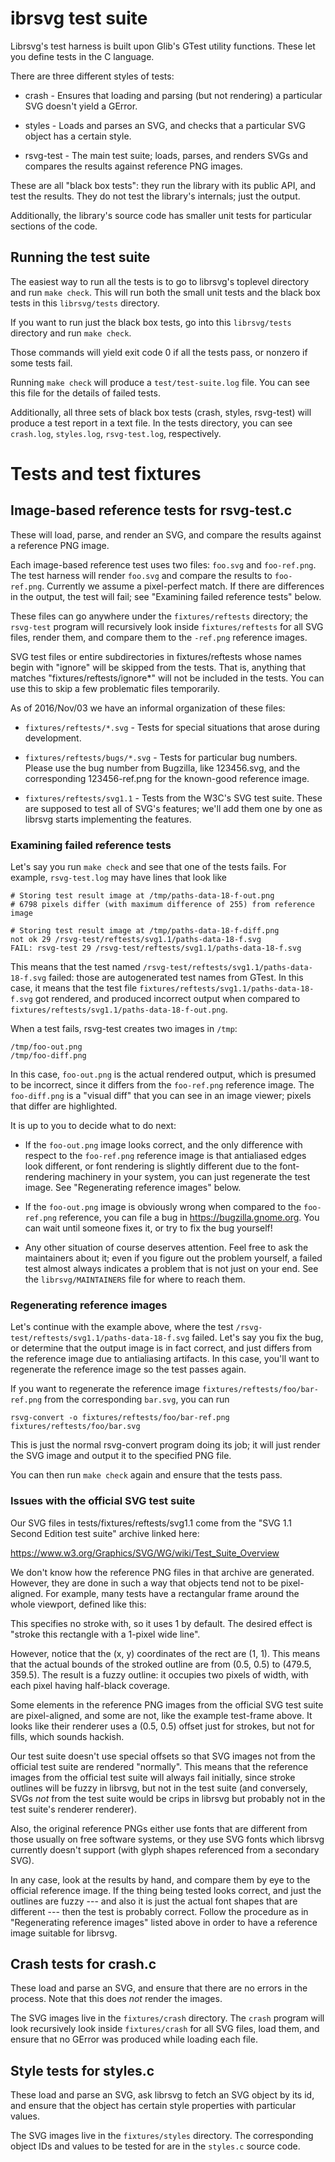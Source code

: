 ibrsvg test suite
==================

Librsvg's test harness is built upon Glib's GTest utility functions.
These let you define tests in the C language.

There are three different styles of tests:

* crash - Ensures that loading and parsing (but not rendering) a
  particular SVG doesn't yield a GError.

* styles - Loads and parses an SVG, and checks that a particular SVG
  object has a certain style.

* rsvg-test - The main test suite; loads, parses, and renders SVGs and
  compares the results against reference PNG images.

These are all "black box tests": they run the library with its public
API, and test the results.  They do not test the library's internals;
just the output.

Additionally, the library's source code has smaller unit tests for
particular sections of the code.


Running the test suite
----------------------

The easiest way to run all the tests is to go to librsvg's toplevel
directory and run `make check`.  This will run both the small unit
tests and the black box tests in this `librsvg/tests` directory.

If you want to run just the black box tests, go into this
`librsvg/tests` directory and run `make check`.

Those commands will yield exit code 0 if all the tests pass, or
nonzero if some tests fail.

Running `make check` will produce a `test/test-suite.log` file.  You can
see this file for the details of failed tests.

Additionally, all three sets of black box tests (crash, styles,
rsvg-test) will produce a test report in a text file.  In the tests
directory, you can see `crash.log`, `styles.log`, `rsvg-test.log`,
respectively.


# Tests and test fixtures

## Image-based reference tests for rsvg-test.c

These will load, parse, and render an SVG, and compare the results
against a reference PNG image.

Each image-based reference test uses two files: `foo.svg` and
`foo-ref.png`.  The test harness will render `foo.svg` and compare the
results to `foo-ref.png`.  Currently we assume a pixel-perfect match.
If there are differences in the output, the test will fail; see
"Examining failed reference tests" below.

These files can go anywhere under the `fixtures/reftests`
directory; the `rsvg-test` program will recursively look inside
`fixtures/reftests` for all SVG files, render them, and compare them to
the `-ref.png` reference images.

SVG test files or entire subdirectories in fixtures/reftests whose
names begin with "ignore" will be skipped from the tests.  That is,
anything that matches "fixtures/reftests/ignore*" will not be included
in the tests.  You can use this to skip a few problematic files
temporarily.

As of 2016/Nov/03 we have an informal organization of these files:

* `fixtures/reftests/*.svg` - Tests for special situations
  that arose during development.

* `fixtures/reftests/bugs/*.svg` - Tests for particular bug numbers.
  Please use the bug number from Bugzilla, like 123456.svg, and the
  corresponding 123456-ref.png for the known-good reference image.

* `fixtures/reftests/svg1.1` - Tests from the W3C's SVG test suite.
  These are supposed to test all of SVG's features; we'll add them one
  by one as librsvg starts implementing the features.

### Examining failed reference tests

Let's say you run `make check` and see that one of the tests fails.
For example, `rsvg-test.log` may have lines that look like

```
# Storing test result image at /tmp/paths-data-18-f-out.png
# 6798 pixels differ (with maximum difference of 255) from reference image

# Storing test result image at /tmp/paths-data-18-f-diff.png
not ok 29 /rsvg-test/reftests/svg1.1/paths-data-18-f.svg
FAIL: rsvg-test 29 /rsvg-test/reftests/svg1.1/paths-data-18-f.svg
```

This means that the test named
`/rsvg-test/reftests/svg1.1/paths-data-18-f.svg` failed:  those are
autogenerated test names from GTest.  In this case, it means that the
test file `fixtures/reftests/svg1.1/paths-data-18-f.svg` got rendered,
and produced incorrect output when compared to
`fixtures/reftests/svg1.1/paths-data-18-f-out.png`.

When a test fails, rsvg-test creates two images in `/tmp`:

```
/tmp/foo-out.png
/tmp/foo-diff.png
```

In this case, `foo-out.png` is the actual rendered output, which is presumed to
be incorrect, since it differs from the `foo-ref.png` reference image.
The `foo-diff.png` is a "visual diff" that you can see in an image
viewer; pixels that differ are highlighted.

It is up to you to decide what to do next:

* If the `foo-out.png` image looks correct, and the only difference
  with respect to the `foo-ref.png` reference image is that
  antialiased edges look different, or font rendering is slightly
  different due to the font-rendering machinery in your system, you
  can just regenerate the test image.  See "Regenerating reference
  images" below.

* If the `foo-out.png` image is obviously wrong when compared to the
  `foo-ref.png` reference, you can file a bug in
  https://bugzilla.gnome.org.  You can wait until someone fixes it, or
  try to fix the bug yourself!

* Any other situation of course deserves attention.  Feel free to ask
  the maintainers about it; even if you figure out the problem
  yourself, a failed test almost always indicates a problem that is
  not just on your end.  See the `librsvg/MAINTAINERS` file for where
  to reach them.


### Regenerating reference images

Let's continue with the example above, where the test
`/rsvg-test/reftests/svg1.1/paths-data-18-f.svg` failed.  Let's say you
fix the bug, or determine that the output image is in fact correct,
and just differs from the reference image due to antialiasing
artifacts.  In this case, you'll want to regenerate the reference
image so the test passes again.

If you want to regenerate the reference image
`fixtures/reftests/foo/bar-ref.png` from the corresponding `bar.svg`, you can run

```
rsvg-convert -o fixtures/reftests/foo/bar-ref.png fixtures/reftests/foo/bar.svg
```

This is just the normal rsvg-convert program doing its job; it will
just render the SVG image and output it to the specified PNG file.

You can then run `make check` again and ensure that the tests pass.


### Issues with the official SVG test suite

Our SVG files in tests/fixtures/reftests/svg1.1 come from the "SVG 1.1
Second Edition test suite" archive linked here:

https://www.w3.org/Graphics/SVG/WG/wiki/Test_Suite_Overview

We don't know how the reference PNG files in that archive are
generated.  However, they are done in such a way that objects tend not
to be pixel-aligned.  For example, many tests have a rectangular frame
around the whole viewport, defined like this:

  <rect id="test-frame" x="1" y="1" width="478" height="358" fill="none" stroke="#000000"/>

This specifies no stroke with, so it uses 1 by default.  The desired
effect is "stroke this rectangle with a 1-pixel wide line".

However, notice that the (x, y) coordinates of the rect are (1, 1).
This means that the actual bounds of the stroked outline are from
(0.5, 0.5) to (479.5, 359.5).  The result is a fuzzy outline: it
occupies two pixels of width, with each pixel having half-black
coverage.

Some elements in the reference PNG images from the official SVG test
suite are pixel-aligned, and some are not, like the example test-frame
above.  It looks like their renderer uses a (0.5, 0.5) offset just for
strokes, but not for fills, which sounds hackish.

Our test suite doesn't use special offsets so that SVG images not from
the official test suite are rendered "normally".  This means that the
reference images from the official test suite will always fail
initially, since stroke outlines will be fuzzy in librsvg, but not in
the test suite (and conversely, SVGs *not* from the test suite would
be crips in librsvg but probably not in the test suite's renderer
renderer).

Also, the original reference PNGs either use fonts that are different
from those usually on free software systems, or they use SVG fonts
which librsvg currently doesn't support (with glyph shapes referenced
from a secondary SVG).

In any case, look at the results by hand, and compare them by eye to
the official reference image.  If the thing being tested looks
correct, and just the outlines are fuzzy --- and also it is just the
actual font shapes that are different --- then the test is probably
correct.  Follow the procedure as in "Regenerating reference images"
listed above in order to have a reference image suitable for librsvg.


## Crash tests for crash.c

These load and parse an SVG, and ensure that there are no errors in
the process.  Note that this does *not* render the images.

The SVG images live in the `fixtures/crash` directory.  The `crash`
program will look recursively look inside `fixtures/crash` for all SVG
files, load them, and ensure that no GError was produced while loading
each file.


## Style tests for styles.c

These load and parse an SVG, ask librsvg to fetch an SVG object by its
id, and ensure that the object has certain style properties with
particular values.

The SVG images live in the `fixtures/styles` directory.  The
corresponding object IDs and values to be tested for are in the
`styles.c` source code.
